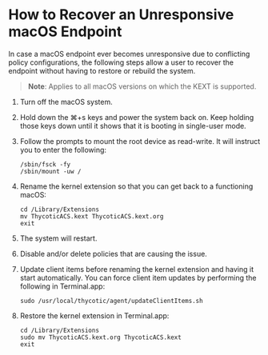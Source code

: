 [title]: # (macOS - Unresponsive Endpoint)
[tags]: # (system recovery)
[priority]: # (11)
# How to Recover an Unresponsive macOS Endpoint

In case a macOS endpoint ever becomes unresponsive due to conflicting policy configurations, the following steps allow a user to recover the endpoint without having to restore or rebuild the system.

>**Note**: Applies to all macOS versions on which the KEXT is supported.

1. Turn off the macOS system.
1. Hold down the ⌘+s keys and power the system back on. Keep holding those keys down until it shows that it is booting in single-user mode.
1. Follow the prompts to mount the root device as read-write. It will instruct you to enter the following:

   ```shell
   /sbin/fsck -fy
   /sbin/mount -uw /
   ```
1. Rename the kernel extension so that you can get back to a functioning macOS:

   ```shell
   cd /Library/Extensions
   mv ThycoticACS.kext ThycoticACS.kext.org
   exit
   ```
1. The system will restart.
1. Disable and/or delete policies that are causing the issue.
1. Update client items before renaming the kernel extension and having it start automatically. You can force client item updates by performing the following in Terminal.app:

   ```shell
   sudo /usr/local/thycotic/agent/updateClientItems.sh
   ```
1. Restore the kernel extension in Terminal.app:

   ```shell
   cd /Library/Extensions
   sudo mv ThycoticACS.kext.org ThycoticACS.kext
   exit
   ```

